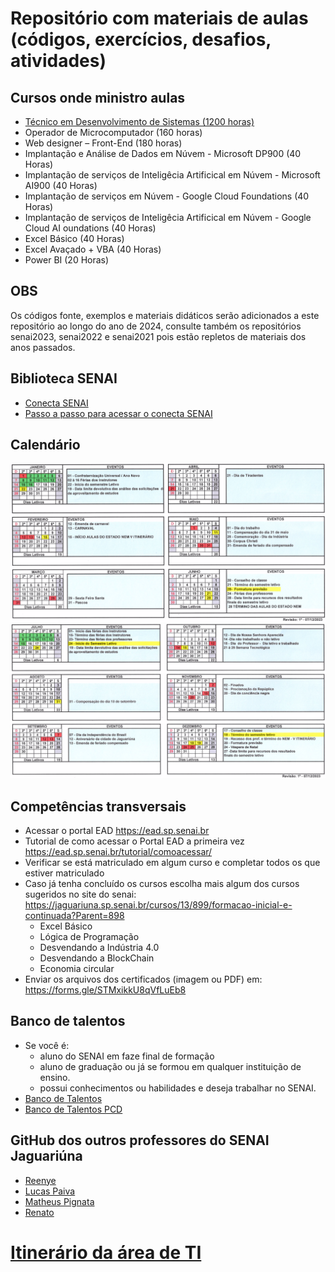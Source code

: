 # Repositório com materiais de aulas (códigos, exercícios, desafios, atividades)
## Cursos onde ministro aulas
- [Técnico em Desenvolvimento de Sistemas (1200 horas)](./ds/README.md)
- Operador de Microcomputador (160 horas)
- Web designer – Front-End (180 horas)
- Implantação e Análise de Dados em Núvem - Microsoft DP900 (40 Horas)
- Implantação de serviços de Inteligêcia Artificical em Núvem - Microsoft AI900 (40 Horas)
- Implantação de serviços em Núvem - Google Cloud Foundations (40 Horas)
- Implantação de serviços de Inteligêcia Artificical em Núvem - Google Cloud AI oundations (40 Horas)
- Excel Básico (40 Horas)
- Excel Avaçado + VBA (40 Horas)
- Power BI (20 Horas)
## OBS
Os códigos fonte, exemplos e materiais didáticos serão adicionados a este repositório ao longo do ano de 2024, consulte também os repositórios senai2023, senai2022 e senai2021 pois estão repletos de materiais dos anos passados.

## Biblioteca SENAI
- [Conecta SENAI](https://www.conectasenai.com.br/login/)
- [Passo a passo para acessar o conecta SENAI](./conecta-passo-a-passo.pdf)

## Calendário
![1 Semestre](./assets/calendario01.png)
![2 Semestre](./assets/calendario02.png)

## Competências transversais
- Acessar o portal EAD https://ead.sp.senai.br
- Tutorial de como acessar o Portal EAD a primeira vez https://ead.sp.senai.br/tutorial/comoacessar/
- Verificar se está matriculado em algum curso e completar todos os que estiver matriculado
- Caso já tenha concluído os cursos escolha mais algum dos cursos sugeridos no site do senai:
https://jaguariuna.sp.senai.br/cursos/13/899/formacao-inicial-e-continuada?Parent=898
    - Excel Básico
    - Lógica de Programação
    - Desvendando a Indústria 4.0
    - Desvendando a BlockChain
    - Economia circular
- Enviar os arquivos dos certificados (imagem ou PDF) em: https://forms.gle/STMxikkU8qVfLuEb8

## Banco de talentos
- Se você é:
    - aluno do SENAI em faze final de formação
    - aluno de graduação ou já se formou em qualquer instituição de ensino.
    - possui conhecimentos ou habilidades e deseja trabalhar no SENAI.
- [Banco de Talentos](https://sesisenaisp.jobs.recrut.ai/)
- [Banco de Talentos PCD](https://sesisenaisp.jobs.recrut.ai/job/LKJV4W)

## GitHub dos outros professores do SENAI Jaguariúna
- [Reenye](https://github.com/ReenyeLima)
- [Lucas Paiva](https://github.com/lucasPaiva00)
- [Matheus Pignata](https://github.com/MatheusPignata)
- [Renato](https://github.com/remajag)

# [Itinerário da área de TI](https://view.genial.ly/653809a786dac80010d6f675/interactive-content-itinerario-da-area-de-tecnologia-da-informacao)